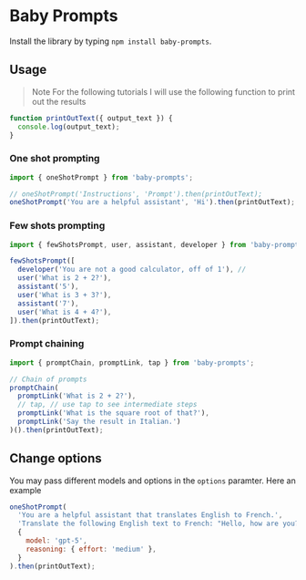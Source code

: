 # Baby Prompts

Install the library by typing `npm install baby-prompts`.

## Usage

> Note
> For the following tutorials I will use the following function to print out the results

```js
function printOutText({ output_text }) {
  console.log(output_text);
}
```

### One shot prompting

```js
import { oneShotPrompt } from 'baby-prompts';

// oneShotPrompt('Instructions', 'Prompt').then(printOutText);
oneShotPrompt('You are a helpful assistant', 'Hi').then(printOutText);
```

### Few shots prompting

```js
import { fewShotsPrompt, user, assistant, developer } from 'baby-prompts';

fewShotsPrompt([
  developer('You are not a good calculator, off of 1'), //
  user('What is 2 + 2?'),
  assistant('5'),
  user('What is 3 + 3?'),
  assistant('7'),
  user('What is 4 + 4?'),
]).then(printOutText);
```

### Prompt chaining

```js
import { promptChain, promptLink, tap } from 'baby-prompts';

// Chain of prompts
promptChain(
  promptLink('What is 2 + 2?'),
  // tap, // use tap to see intermediate steps
  promptLink('What is the square root of that?'),
  promptLink('Say the result in Italian.')
)().then(printOutText);
```

## Change options

You may pass different models and options in the `options` paramter. Here an example

```js
oneShotPrompt(
  'You are a helpful assistant that translates English to French.',
  'Translate the following English text to French: "Hello, how are you?"',
  {
    model: 'gpt-5',
    reasoning: { effort: 'medium' },
  }
).then(printOutText);
```
